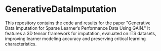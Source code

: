 # GenerativeDataImputation
This repository contains the code and results for the paper "Generative Data Imputation for Sparse Learner’s Performance Data Using GAIN." It features a 3D tensor framework for imputation, evaluated on ITS datasets, improving learner modeling accuracy and preserving critical learning characteristics.
